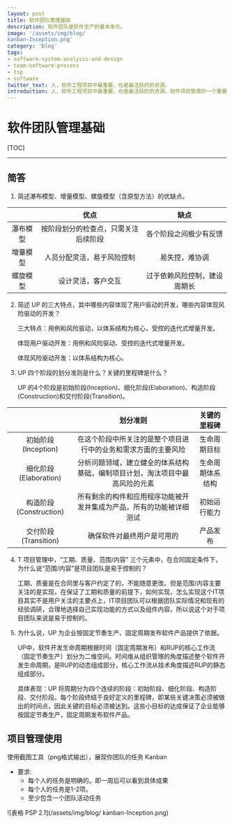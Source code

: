```yaml
---
layout: post
title: 软件团队管理基础
description: 软件团队是软件生产的基本单元。
image: '/assets/img/blog/
kanban-Inception.png'
category: 'blog'
tags:
- software-system-analysis-and-design
- team-software-process
- tsp
- software
twitter_text: 人，软件工程项目中最重要、也是最活跃的的资源。
introduction: 人，软件工程项目中最重要、也是最活跃的的资源。软件项目管理的一个重要方面的人力资源的组织、分配、以及绩效的评价。
---
```


# 软件团队管理基础

[TOC]

------

## 简答
 1. 简述瀑布模型、增量模型、螺旋模型（含原型方法）的优缺点。

|  | 优点 | 缺点 |
| :-----: | :-----: | :-----: |
| 瀑布模型 | 按阶段划分的检查点，只需关注后续阶段 | 各个阶段之间极少有反馈 |
| 增量模型 | 人员分配灵活，易于风险控制 | 易失控，难协调 |
| 螺旋模型 | 设计灵活，客户交互 | 过于依赖风险控制，建设周期长 |

 2. 简述 UP 的三大特点，其中哪些内容体现了用户驱动的开发，哪些内容体现风险驱动的开发？

    三大特点：用例和风险驱动，以体系结构为核心，受控的迭代式增量开发。

    体现用户驱动开发：用例和风险驱动、受控的迭代式增量开发。

    体现风险驱动开发：以体系结构为核心。

 3. UP 四个阶段的划分准则是什么？关键的里程碑是什么？
    
    UP 的4个阶段是初始阶段(Inception)、细化阶段(Elaboration)、构造阶段(Construction)和交付阶段(Transition)。

|  | 划分准则 | 关键的里程碑 |
| :-----: | :-----: | :-----: |
| 初始阶段(Inception) | 在这个阶段中所关注的是整个项目进行中的业务和需求方面的主要风险 | 生命周期目标 |
| 细化阶段(Elaboration) | 分析问题领域，建立健全的体系结构基础，编制项目计划，淘汰项目中最高风险的元素 | 生命周期体系结构  |
| 构造阶段(Construction) | 所有剩余的构件和应用程序功能被开发并集成为产品，所有的功能被详细测试 | 初始运行能力 |
| 交付阶段(Transition) | 确保软件对最终用户是可用的 | 产品发布 |

 4. T 项目管理中，“工期、质量、范围/内容” 三个元素中，在合同固定条件下，为什么说“范围/内容”是项目团队是易于控制的？

    工期、质量是在合同里与客户约定了的，不能随意更改。但是范围/内容主要关注的是实现，在保证了工期和质量的前提下，如何实现，怎么实现这个IT项目其实不是用户关注的主要点上，IT项目团队可以根据团队实际情况和现有的经验调研，合理地选择自己实现功能的方式以及组件内容，所以说这个对于项目团队来说是易于控制的。

 5. 为什么说，UP 为企业按固定节奏生产、固定周期发布软件产品提供了依据。

    UP中，软件开发生命周期根据时间（固定周期发布）和RUP的核心工作流（固定节奏生产）划分为二维空间。时间维从组织管理的角度描述整个软件开发生命周期，是RUP的动态组成部分，核心工作流从技术角度描述RUP的静态组成部分。

    具体表现：UP 将周期分为四个连续的阶段：初始阶段、细化阶段、构造阶段、交付阶段。每个阶段终结于良好定义的里程碑，即某些关键决策必须被做出的时间点，因此关键的目标必须被达到。这些小目标的达成保证了企业能够按固定节奏生产，固定周期发布软件产品。


## 项目管理使用
 使用截图工具（png格式输出），展现你团队的任务 Kanban
 - 要求: 
    - 每个人的任务是明确的。即一周后可以看到具体成果
    - 每个人的任务是1-2项。
    - 至少包含一个团队活动任务

 ![表格 PSP 2.1](/assets/img/blog/
 kanban-Inception.png)
